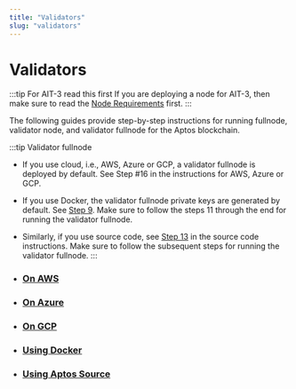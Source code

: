 ```yaml
---
title: "Validators"
slug: "validators"
---
```


# Validators

:::tip For AIT-3 read this first
If you are deploying a node for AIT-3, then make sure to read the [Node Requirements](/nodes/ait/node-requirements) first.
:::

The following guides provide step-by-step instructions for running fullnode, validator node, and validator fullnode for the Aptos blockchain. 

:::tip Validator fullnode
- If you use cloud, i.e., AWS, Azure or GCP, a validator fullnode is deployed by default. See Step #16 in the instructions for AWS, Azure or GCP. 
- If you use Docker, the validator fullnode private keys are generated by default. See [Step 9](/nodes/validator-node/run-validator-node-using-docker#docker-files). Make sure to follow the steps 11 through the end for running the validator fullnode.
- Similarly, if you use source code, see [Step 13](/nodes/validator-node/run-validator-node-using-source#source-code-files) in the source code instructions. Make sure to follow the subsequent steps for running the validator fullnode.
:::

- ### [On AWS](using-aws.md)
- ### [On Azure](using-azure.md)
- ### [On GCP](using-gcp.md)
- ### [Using Docker](using-docker.md)
- ### [Using Aptos Source](using-source-code.md)